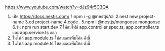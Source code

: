 https://www.youtube.com/watch?v=dJz94r5C3QA

1. เปิด https://docs.nestjs.com/
   1.npm i -g @nestjs/cli
   2.nest new project-name
   3.cd project-name
   4.code .
   5.npm i @nestjs/mongoose mongoose
   6.รัน npm run start:dev
   7.ให้ลบไฟล์ app.controller.spec.ts, app.controller.ts และ app.service.ts ออก
2. ในไฟล์ aap.module.ts ให้ลบและเพิ่มโค้ด ดังนี้
3. ในไฟล์ aap.module.ts ให้ลบและเพิ่มโค้ด ดังนี้
